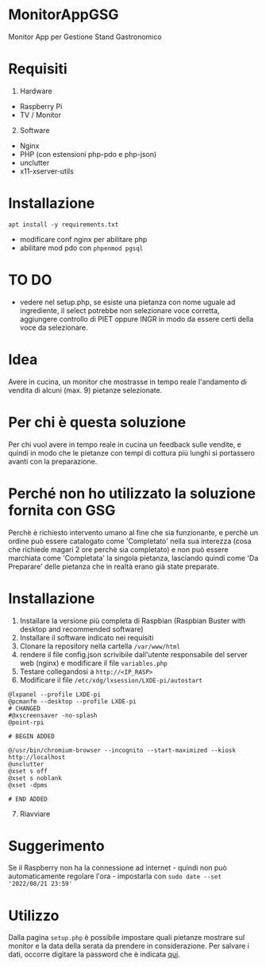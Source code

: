 # MonitorAppGSG
Monitor App per Gestione Stand Gastronomico

# Requisiti
1) Hardware
- Raspberry Pi
- TV / Monitor
2) Software
- Nginx
- PHP (con estensioni php-pdo e php-json)
- unclutter
- x11-xserver-utils

# Installazione
`apt install -y requirements.txt`
- modificare conf nginx per abilitare php
- abilitare mod pdo con `phpenmod pgsql`

# TO DO 
- vedere nel setup.php, se esiste una pietanza con nome uguale ad ingrediente, il select potrebbe non selezionare voce corretta, aggiungere controllo di PIET oppure INGR in modo da essere certi della voce da selezionare.

# Idea
Avere in cucina, un monitor che mostrasse in tempo reale l'andamento di vendita di alcuni (max. 9) pietanze selezionate.

# Per chi è questa soluzione
Per chi vuol avere in tempo reale in cucina un feedback sulle vendite, e quindi in modo che le pietanze con tempi di cottura più lunghi si portassero avanti con la preparazione.

# Perché non ho utilizzato la soluzione fornita con GSG
Perchè è richiesto intervento umano al fine che sia funzionante, e perchè un ordine può essere catalogato come 'Completato' nella sua interezza (cosa che richiede magari 2 ore perchè sia completato) e non può essere marchiata come 'Completata' la singola pietanza, lasciando quindi come 'Da Preparare' delle pietanza che in realtà erano già state preparate.

# Installazione
1) Installare la versione più completa di Raspbian (Raspbian Buster with desktop and recommended software)
2) Installare il software indicato nei requisiti
3) Clonare la repository nella cartella `/var/www/html`
4) rendere il file config.json scrivibile dall'utente responsabile del server web (nginx) e modificare il file `variables.php`
5) Testare collegandosi a `http://<IP_RASP>`
6) Modificare il file `/etc/xdg/lxsession/LXDE-pi/autostart`

```
@lxpanel --profile LXDE-pi
@pcmanfm --desktop --profile LXDE-pi
# CHANGED
#@xscreensaver -no-splash
@point-rpi
 
# BEGIN ADDED

@/usr/bin/chromium-browser --incognito --start-maximized --kiosk http://localhost
@unclutter
@xset s off
@xset s noblank
@xset -dpms
 
# END ADDED
```
7) Riavviare

# Suggerimento
Se il Raspberry non ha la connessione ad internet - quindi non può automaticamente regolare l'ora - impostarla con `sudo date --set '2022/08/21 23:59'`

# Utilizzo
Dalla pagina `setup.php` è possibile impostare quali pietanze mostrare sul monitor e la data della serata da prendere in considerazione. Per salvare i dati, occorre digitare la password che è indicata [qui](https://github.com/PierfrancescoElia/MonitorAppGSG/blob/master/setup.php#L4).
